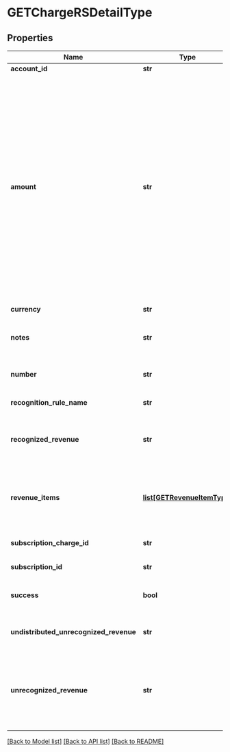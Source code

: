 # GETChargeRSDetailType

## Properties
Name | Type | Description | Notes
------------ | ------------- | ------------- | -------------
**account_id** | **str** | An account ID.  | [optional] 
**amount** | **str** | The revenue schedule amount, which is the sum of all revenue items. This field cannot be null and must be formatted based on the currency, such as *JPY 30* or USD *30.15*. Test out the currency to ensure you are using the proper formatting otherwise, the response will fail and this error message is returned:  *\&quot;Allocation amount with wrong decimal places.\&quot;*  | [optional] 
**currency** | **str** | The type of currency used.   | [optional] 
**notes** | **str** | Additional information about this record.  | [optional] 
**number** | **str** | The charge revenue summary number.  | [optional] 
**recognition_rule_name** | **str** | The name of the recognition rule.  | [optional] 
**recognized_revenue** | **str** | The revenue that was distributed in a closed accounting period.  | [optional] 
**revenue_items** | [**list[GETRevenueItemType]**](GETRevenueItemType.md) | Revenue items are listed in ascending order by the accounting period start date.  | [optional] 
**subscription_charge_id** | **str** | The original subscription charge ID.  | [optional] 
**subscription_id** | **str** | The original subscription ID.  | [optional] 
**success** | **bool** | Returns &#x60;true&#x60; if the request was processed successfully.  | [optional] 
**undistributed_unrecognized_revenue** | **str** | Revenue in the open-ended accounting period.  | [optional] 
**unrecognized_revenue** | **str** | Revenue distributed in all open accounting periods, which includes the open-ended accounting period.  | [optional] 

[[Back to Model list]](../README.md#documentation-for-models) [[Back to API list]](../README.md#documentation-for-api-endpoints) [[Back to README]](../README.md)


